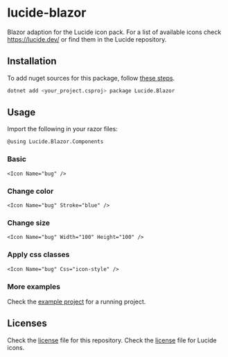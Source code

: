 # lucide-blazor

Blazor adaption for the Lucide icon pack. For a list of available icons check https://lucide.dev/ or find them in the Lucide repository.

## Installation

To add nuget sources for this package, follow [these steps](https://docs.github.com/en/packages/working-with-a-github-packages-registry/working-with-the-nuget-registry).

```bash
dotnet add <your_project.csproj> package Lucide.Blazor 
```

## Usage

Import the following in your razor files:

```razor
@using Lucide.Blazor.Components
```

### Basic

```razor
<Icon Name="bug" />
```
### Change color

```razor
<Icon Name="bug" Stroke="blue" />
```

### Change size

```razor
<Icon Name="bug" Width="100" Height="100" />
```

### Apply css classes

```razor
<Icon Name="bug" Css="icon-style" />
```

### More examples

Check the [example project](/examples/) for a running project.

## Licenses

Check the [license](/LICENSE) file for this repository.
Check the [license](https://github.com/lucide-icons/lucide/blob/main/LICENSE) file for Lucide icons.
